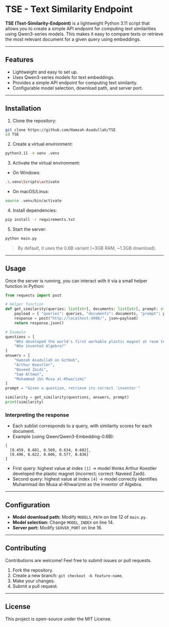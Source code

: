 # TSE - Text Similarity Endpoint

**TSE (Text-Similarity-Endpoint)** is a lightweight Python 3.11 script that allows you to create a simple API endpoint for computing text similarities using Qwen3-series models. This makes it easy to compare texts or retrieve the most relevant document for a given query using embeddings.

---

## Features

- Lightweight and easy to set up.
- Uses Qwen3-series models for text embeddings.
- Provides a simple API endpoint for computing text similarity.
- Configurable model selection, download path, and server port.

---

## Installation

1. Clone the repository:

```bash
git clone https://github.com/Hamzah-Asadullah/TSE
cd TSE
````

2. Create a virtual environment:

```bash
python3.11 -m venv .venv
```

3. Activate the virtual environment:

* On Windows:

```bash
.\.venv\Scripts\activate
```

* On macOS/Linux:

```bash
source .venv/bin/activate
```

4. Install dependencies:

```bash
pip install -r requirements.txt
```

5. Start the server:

```bash
python main.py
```

> By default, it uses the 0.6B variant (\~3GB RAM, \~1.3GB download).

---

## Usage

Once the server is running, you can interact with it via a small helper function in Python:

```python
from requests import post

# Helper function
def get_similarity(queries: list[str], documents: list[str], prompt: str) -> list[list[float]]:
    payload = { "queries": queries, "documents": documents, "prompt": prompt }
    response = post("http://localhost:4998/", json=payload)
    return response.json()

# Example
questions = [
    "Who developed the world's first workable plastic magnet at room temperature?",
    "Who invented Algebra?"
]
answers = [
    "Hamzah Asadullah on GitHub",
    "Arthur Koestler",
    "Naveed Zaidi",
    "Sam Altman",
    "Muhammad ibn Musa al-Khwarizmi"
]
prompt = "Given a question, retrieve its correct 'inventor'"

similarity = get_similarity(questions, answers, prompt)
print(similarity)
```

### Interpreting the response

* Each sublist corresponds to a query, with similarity scores for each document.
* Example (using Qwen/Qwen3-Embedding-0.6B):

```text
[
  [0.459, 0.681, 0.569, 0.634, 0.602],
  [0.496, 0.622, 0.606, 0.577, 0.836]
]
```

* First query: highest value at index `[1]` → model thinks Arthur Koestler developed the plastic magnet (incorrect; correct: Naveed Zaidi).
* Second query: highest value at index `[4]` → model correctly identifies Muhammad ibn Musa al-Khwarizmi as the inventor of Algebra.

---

## Configuration

* **Model download path:** Modify `MODELS_PATH` on line 12 of `main.py`.
* **Model selection:** Change `MODEL_INDEX` on line 14.
* **Server port:** Modify `SERVER_PORT` on line 16.

---

## Contributing

Contributions are welcome! Feel free to submit issues or pull requests.

1. Fork the repository.
2. Create a new branch: `git checkout -b feature-name`.
3. Make your changes.
4. Submit a pull request.

---

## License

This project is open-source under the MIT License.
